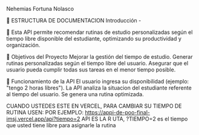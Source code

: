 Nehemias Fortuna Nolasco

📂 ESTRUCTURA DE DOCUMENTACION
 Introducción -

📌 Esta API permite recomendar rutinas de estudio personalizadas según el tiempo libre disponible del
estudiante, optimizando su productividad y organización.

📖 Objetivos del Proyecto
Mejorar la gestión del tiempo de estudio.
Generar rutinas personalizadas según el tiempo libre del usuario.
Asegurar que el usuario pueda cumplir todas sus tareas en el menor tiempo posible.

📌 Funcionamiento de la API
El usuario ingresa su disponibilidad (ejemplo: "tengo 2 horas libres").
La API analiza la situacion del estudiante referente al tiempo del usuario.
Se genera una rutina optimizada.


CUANDO USTEDES ESTE EN VERCEL, PARA CAMBIAR SU TIEMPO DE RUTINA USEN:
POR EJEMPLO:
https://appi-de-poo-final-imsj.vercel.app/api?tiempo=2
API ES LA R UTA, ?TIEMPO=2 es el tiempo que usted tiene libre para asignarle la rutina
